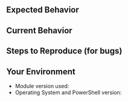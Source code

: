 ## Expected Behavior


## Current Behavior


## Steps to Reproduce (for bugs)


## Your Environment
* Module version used:
* Operating System and PowerShell version:
